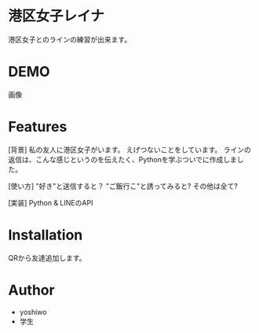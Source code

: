 # 港区女子レイナ
港区女子とのラインの練習が出来ます。

# DEMO
画像

# Features

[背景] 
私の友人に港区女子がいます。
えげつないことをしています。
ラインの返信は、こんな感じというのを伝えたく、Pythonを学ぶついでに作成しました。

[使い方] "好き"と送信すると？ "ご飯行こ"と誘ってみると? その他は全て?

[実装] Python & LINEのAPI

# Installation
QRから友達追加します。

# Author
* yoshiwo
* 学生
